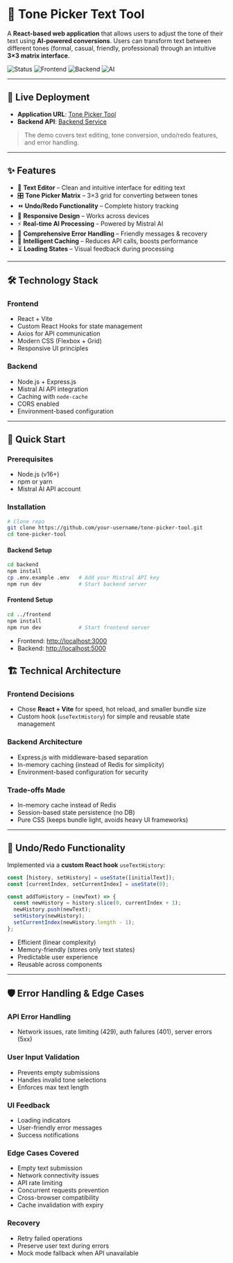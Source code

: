 # 🎨 Tone Picker Text Tool

A **React-based web application** that allows users to adjust the tone of their text using **AI-powered conversions**. Users can transform text between different tones (formal, casual, friendly, professional) through an intuitive **3×3 matrix interface**.

![Status](https://img.shields.io/badge/Status-Deployed-success) ![Frontend](https://img.shields.io/badge/Frontend-React-blue) ![Backend](https://img.shields.io/badge/Backend-Node.js-green) ![AI](https://img.shields.io/badge/AI-MistralAI-purple)

---

## 🌟 Live Deployment
- **Application URL**: [Tone Picker Tool](https://text-tone-picker.netlify.app/)
- **Backend API**: [Backend Service](https://tone-picker-backend.onrender.com)


> The demo covers text editing, tone conversion, undo/redo features, and error handling.

---

## ✨ Features
- 📝 **Text Editor** – Clean and intuitive interface for editing text
- 🎛 **Tone Picker Matrix** – 3×3 grid for converting between tones
- ⏪ **Undo/Redo Functionality** – Complete history tracking
- 📱 **Responsive Design** – Works across devices
- ⚡ **Real-time AI Processing** – Powered by Mistral AI
- 🚨 **Comprehensive Error Handling** – Friendly messages & recovery
- 🧠 **Intelligent Caching** – Reduces API calls, boosts performance
- ⏳ **Loading States** – Visual feedback during processing

---

## 🛠️ Technology Stack

### Frontend
- React + Vite
- Custom React Hooks for state management
- Axios for API communication
- Modern CSS (Flexbox + Grid)
- Responsive UI principles

### Backend
- Node.js + Express.js
- Mistral AI API integration
- Caching with `node-cache`
- CORS enabled
- Environment-based configuration

---

## 🚀 Quick Start

### Prerequisites
- Node.js (v16+)
- npm or yarn
- Mistral AI API account

### Installation

```bash
# Clone repo
git clone https://github.com/your-username/tone-picker-tool.git
cd tone-picker-tool
```

#### Backend Setup
```bash
cd backend
npm install
cp .env.example .env   # Add your Mistral API key
npm run dev            # Start backend server
```

#### Frontend Setup
```bash
cd ../frontend
npm install
npm run dev            # Start frontend server
```

- Frontend: [http://localhost:3000](http://localhost:3000)
- Backend: [http://localhost:5000](http://localhost:5000)


## 🏗️ Technical Architecture

### Frontend Decisions
- Chose **React + Vite** for speed, hot reload, and smaller bundle size
- Custom hook (`useTextHistory`) for simple and reusable state management

### Backend Architecture
- Express.js with middleware-based separation
- In-memory caching (instead of Redis for simplicity)
- Environment-based configuration for security

### Trade-offs Made
- In-memory cache instead of Redis
- Session-based state persistence (no DB)
- Pure CSS (keeps bundle light, avoids heavy UI frameworks)

---

## 🔄 Undo/Redo Functionality

Implemented via a **custom React hook** `useTextHistory`:

```javascript
const [history, setHistory] = useState([initialText]);
const [currentIndex, setCurrentIndex] = useState(0);

const addToHistory = (newText) => {
  const newHistory = history.slice(0, currentIndex + 1);
  newHistory.push(newText);
  setHistory(newHistory);
  setCurrentIndex(newHistory.length - 1);
};
```
- Efficient (linear complexity)
- Memory-friendly (stores only text states)
- Predictable user experience
- Reusable across components

---

## 🛡️ Error Handling & Edge Cases

### API Error Handling
- Network issues, rate limiting (429), auth failures (401), server errors (5xx)

### User Input Validation
- Prevents empty submissions
- Handles invalid tone selections
- Enforces max text length

### UI Feedback
- Loading indicators
- User-friendly error messages
- Success notifications

### Edge Cases Covered
- Empty text submission
- Network connectivity issues
- API rate limiting
- Concurrent requests prevention
- Cross-browser compatibility
- Cache invalidation with expiry

### Recovery
- Retry failed operations
- Preserve user text during errors
- Mock mode fallback when API unavailable

